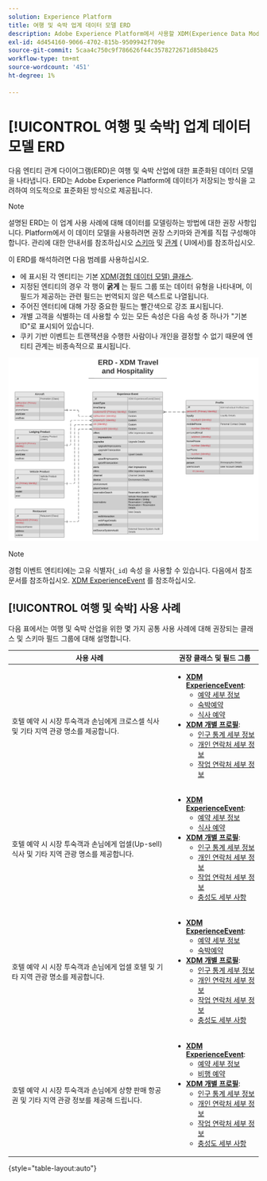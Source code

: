 ```yaml
---
solution: Experience Platform
title: 여행 및 숙박 업계 데이터 모델 ERD
description: Adobe Experience Platform에서 사용할 XDM(Experience Data Model)과 호환되는 여행 및 숙박 산업에 대한 표준화된 데이터 모델을 설명하는 ERD(엔티티 관계 다이어그램)를 봅니다.
exl-id: 4d454160-9066-4702-815b-9509942f709e
source-git-commit: 5caa4c750c9f786626f44c3578272671d85b8425
workflow-type: tm+mt
source-wordcount: '451'
ht-degree: 1%

---
```


# [!UICONTROL 여행 및 숙박] 업계 데이터 모델 ERD

다음 엔티티 관계 다이어그램(ERD)은 여행 및 숙박 산업에 대한 표준화된 데이터 모델을 나타냅니다. ERD는 Adobe Experience Platform에 데이터가 저장되는 방식을 고려하여 의도적으로 표준화된 방식으로 제공됩니다.

>[!NOTE]
>
>설명된 ERD는 이 업계 사용 사례에 대해 데이터를 모델링하는 방법에 대한 권장 사항입니다. Platform에서 이 데이터 모델을 사용하려면 권장 스키마와 관계를 직접 구성해야 합니다. 관리에 대한 안내서를 참조하십시오 [스키마](../../ui/resources/schemas.md) 및 [관계](../../tutorials/relationship-ui.md) ( UI에서)를 참조하십시오.

이 ERD를 해석하려면 다음 범례를 사용하십시오.

* 에 표시된 각 엔티티는 기본 [XDM(경험 데이터 모델) 클래스](../composition.md#class).
* 지정된 엔티티의 경우 각 행이 **굵게** 는 필드 그룹 또는 데이터 유형을 나타내며, 이 필드가 제공하는 관련 필드는 번역되지 않은 텍스트로 나열됩니다.
* 주어진 엔터티에 대해 가장 중요한 필드는 빨간색으로 강조 표시됩니다.
* 개별 고객을 식별하는 데 사용할 수 있는 모든 속성은 다음 속성 중 하나가 &quot;기본 ID&quot;로 표시되어 있습니다.
* 쿠키 기반 이벤트는 트랜잭션을 수행한 사람이나 개인을 결정할 수 없기 때문에 엔티티 관계는 비종속적으로 표시됩니다.

![](../../images/industries/travel-hospitality.png)

>[!NOTE]
>
>경험 이벤트 엔티티에는 고유 식별자(`_id`) 속성 을 사용할 수 있습니다. 다음에서 참조 문서를 참조하십시오. [XDM ExperienceEvent](../../classes/experienceevent.md) 를 참조하십시오.

## [!UICONTROL 여행 및 숙박] 사용 사례

다음 표에서는 여행 및 숙박 산업을 위한 몇 가지 공통 사용 사례에 대해 권장되는 클래스 및 스키마 필드 그룹에 대해 설명합니다.

| 사용 사례 | 권장 클래스 및 필드 그룹 |
| --- | --- |
| 호텔 예약 시 시장 투숙객과 손님에게 크로스셀 식사 및 기타 지역 관광 명소를 제공합니다. | <ul><li>**[XDM ExperienceEvent](../../classes/experienceevent.md)**:<ul><li>[예약 세부 정보](../../field-groups/event/reservation-details.md)</li><li>[숙박예약](../../field-groups/event/lodging-reservation.md)</li><li>[식사 예약](../../field-groups/event/dining-reservation.md)</li></ul></li><li>**[XDM 개별 프로필](../../classes/individual-profile.md)**:<ul><li>[인구 통계 세부 정보](../../field-groups/profile/demographic-details.md)</li><li>[개인 연락처 세부 정보](../../field-groups/profile/personal-contact-details.md)</li><li>[작업 연락처 세부 정보](../../field-groups/profile/work-contact-details.md)</li></ul></li></ul> |
| 호텔 예약 시 시장 투숙객과 손님에게 업셀(Up-sell) 식사 및 기타 지역 관광 명소를 제공합니다. | <ul><li>**[XDM ExperienceEvent](../../classes/experienceevent.md)**:<ul><li>[예약 세부 정보](../../field-groups/event/reservation-details.md)</li><li>[식사 예약](../../field-groups/event/dining-reservation.md)</li></ul></li><li>**[XDM 개별 프로필](../../classes/individual-profile.md)**:<ul><li>[인구 통계 세부 정보](../../field-groups/profile/demographic-details.md)</li><li>[개인 연락처 세부 정보](../../field-groups/profile/personal-contact-details.md)</li><li>[작업 연락처 세부 정보](../../field-groups/profile/work-contact-details.md)</li><li>[충성도 세부 사항](../../field-groups/profile/loyalty-details.md)</li></ul></li></ul> |
| 호텔 예약 시 시장 투숙객과 손님에게 업셀 호텔 및 기타 지역 관광 명소를 제공합니다. | <ul><li>**[XDM ExperienceEvent](../../classes/experienceevent.md)**:<ul><li>[예약 세부 정보](../../field-groups/event/reservation-details.md)</li><li>[숙박예약](../../field-groups/event/lodging-reservation.md)</li></ul></li><li>**[XDM 개별 프로필](../../classes/individual-profile.md)**:<ul><li>[인구 통계 세부 정보](../../field-groups/profile/demographic-details.md)</li><li>[개인 연락처 세부 정보](../../field-groups/profile/personal-contact-details.md)</li><li>[작업 연락처 세부 정보](../../field-groups/profile/work-contact-details.md)</li><li>[충성도 세부 사항](../../field-groups/profile/loyalty-details.md)</li></ul></li></ul> |
| 호텔 예약 시 시장 투숙객과 손님에게 상향 판매 항공권 및 기타 지역 관광 정보를 제공해 드립니다. | <ul><li>**[XDM ExperienceEvent](../../classes/experienceevent.md)**:<ul><li>[예약 세부 정보](../../field-groups/event/reservation-details.md)</li><li>[비행 예약](../../field-groups/event/flight-reservation.md)</li></ul></li><li>**[XDM 개별 프로필](../../classes/individual-profile.md)**:<ul><li>[인구 통계 세부 정보](../../field-groups/profile/demographic-details.md)</li><li>[개인 연락처 세부 정보](../../field-groups/profile/personal-contact-details.md)</li><li>[작업 연락처 세부 정보](../../field-groups/profile/work-contact-details.md)</li><li>[충성도 세부 사항](../../field-groups/profile/loyalty-details.md)</li></ul></li></ul> |

{style=&quot;table-layout:auto&quot;}
